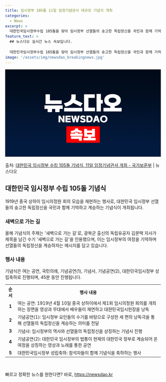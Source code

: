 ```yaml
---
title: 임시정부 105돌 11일 임정기념관서 대규모 기념식 개최
categories:
  - News
excerpt: >
  대한민국임시정부수립 105돌을 맞아 임시정부 선열들의 숭고한 독립정신을 국민과 함께 기억하고 계승하는 기념식…
feature_text: >
  ## 뉴스다오 실시간 뉴스 속보입니다.

  대한민국임시정부수립 105돌을 맞아 임시정부 선열들의 숭고한 독립정신을 국민과 함께 기억하고 계승하는 기념식…
image: '/assets/img/newsdao_breakingnews.jpg'
---
```


![뉴스다오 속보](/assets/img/newsdao_breakingnews.jpg)

<p>출처: <a href="https://newsdao.kr/3559" rel="dofollow">대한민국 임시정부 수립 105돌 기념식, 11일 임정기념관서 개최 - 국가보훈부</a> | 뉴스다오</p>

<h2 data-ke-size="size26">대한민국 임시정부 수립 105돌 기념식</h2>

<p data-ke-size="size16">1919년 중국 상하이 임시의정원 회의 모습을 재현하는 행사로, 대한민국 임시정부 선열들의 숭고한 독립정신을 국민과 함께 기억하고 계승하는 기념식이 개최됩니다.</p>

<h3>새벽으로 가는 길</h3>
<p data-ke-size="size16">올해 기념식의 주제는 '새벽으로 가는 길'로, 광복군 출신의 독립유공자 김문택 지사가 제목을 남긴 수기 '새벽으로 가는 길'을 인용했으며, 이는 임시정부의 여정을 기억하며 선열들의 독립정신을 계승하자는 메시지를 담고 있습니다.</p>

<h3>행사 내용</h3>
<p data-ke-size="size16">기념식은 여는 공연, 국민의례, 기념공연(1), 기념사, 기념공연(2), 대한민국임시정부 성립축하로 진행되며, 45분 동안 진행됩니다.</p>

<table>
	<tr>
		<th>순서</th>
		<th>행사 내용</th>
	</tr>
	<tr>
		<td style="text-align: center; height: 17px;"><b>1</b></td>
		<td>여는 공연: 1919년 4월 10일 중국 상하이에서 제1회 임시의정원 회의를 개최하는 장면을 영상과 무대에서 배우들이 재연하고 대한민국임시헌장을 낭독</td>
	</tr>
	<tr>
		<td style="text-align: center; height: 17px;"><b>2</b></td>
		<td>기념공연(1): 임시정부 요인들의 수기를 바탕으로 구성한 세 편의 낭독극을 통해 선열들의 독립정신을 계승하는 의미를 전달</td>
	</tr>
	<tr>
		<td style="text-align: center; height: 17px;"><b>3</b></td>
		<td>기념사: 임시정부의 역사와 선열들의 독립정신을 상징하는 기념사 진행</td>
	</tr>
	<tr>
		<td style="text-align: center; height: 17px;"><b>4</b></td>
		<td>기념공연(2): 대한민국 임시정부의 법통이 현재의 대한민국 정부로 계승되어 온 여정을 상징하는 영상과 노래를 통한 공연</td>
	</tr>
	<tr>
		<td style="text-align: center; height: 17px;"><b>5</b></td>
		<td>대한민국임시정부 성립축하: 참석자들이 함께 기념식을 축하하는 행사</td>
	</tr>
</table>

<p data-ke-size="size16">&nbsp;</p> 

빠르고 정확한 뉴스를 원한다면? 바로, <a href="https://newsdao.kr" rel="dofollow">https://newsdao.kr</a>


